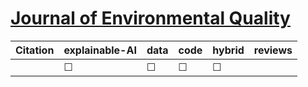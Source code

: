 # [Journal of Environmental Quality](https://acsess.onlinelibrary.wiley.com/journal/15372537)

| Citation           | explainable-AI | data   | code | hybrid |   reviews  |
|--------------------|----------------|--------|------|--------|------------|
|  |   &#9744;   | &#9744; | &#9744; | &#9744;  |  |
